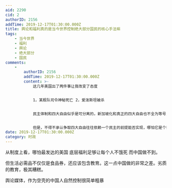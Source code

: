 ```yaml
---
aid: 2290
cid: 2
authorID: 2156
addTime: 2019-12-17T01:30:00.000Z
title: 舆论和福利真的是当今世界控制绝大部分国民的核心手法嘛
tags:
    - 当今世界
    - 福利
    - 舆论
    - 绝大部分
    - 国民
comments:
    -
        authorID: 2156
        addTime: 2019-12-17T01:30:00.000Z
        content: >-
            这几年美国出了两件事让我改变了态度


            1，某舰队司令神秘死亡 2，爱泼斯坦被杀


            民主体制和四大自由似乎是可分离的，新加坡化和真正的四大自由也不全为等号，但毕竟新加坡人来去自由，签证无敌，光是自由贸易没外汇卡人，就够了。


            但是，不得不承认争取四大自由往往依赖一个民主的前提能否实现，哪怕它是个套路
date: 2019-12-17T01:30:00.000Z
category: 时政
---
```


从制度上看，哪怕最发达的美国 底层福利足够让每个人不饿死 而中国做不到。

但生活必需品不仅仅是食品券，还应该包含教育。这一点中国做的非常之差。劣质的教育，极其糟糕。

舆论媒体，作为空壳的中国人自然控制很简单粗暴
